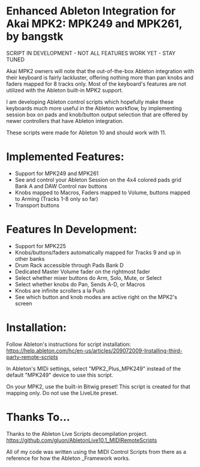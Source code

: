 # Enhanced Ableton Integration for Akai MPK2: MPK249 and MPK261, by bangstk

SCRIPT IN DEVELOPMENT - NOT ALL FEATURES WORK YET - STAY TUNED

Akai MPK2 owners will note that the out-of-the-box Ableton integration with their keyboard is fairly lackluster, offering nothing more than pan knobs and faders mapped for 8 tracks only. Most of the keyboard's features are not utilized with the Ableton built-in MPK2 support.

I am developing Ableton control scripts which hopefully make these keyboards much more useful in the Ableton workflow, by implementing session box on pads and knob/button output selection that are offered by newer controllers that have Ableton integration.

These scripts were made for Ableton 10 and should work with 11.

# Implemented Features:
- Support for MPK249 and MPK261
- See and control your Ableton Session on the 4x4 colored pads grid Bank A and DAW Control nav buttons
- Knobs mapped to Macros, Faders mapped to Volume, buttons mapped to Arming (Tracks 1-8 only so far)
- Transport buttons

# Features In Development:
- Support for MPK225
- Knobs/buttons/faders automatically mapped for Tracks 9 and up in other banks
- Drum Rack accessible through Pads Bank D
- Dedicated Master Volume fader on the rightmost fader
- Select whether mixer buttons do Arm, Solo, Mute, or Select
- Select whether knobs do Pan, Sends A-D, or Macros
- Knobs are infinite scrollers a la Push
- See which button and knob modes are active right on the MPK2's screen

# Installation:
Follow Ableton's instructions for script installation: https://help.ableton.com/hc/en-us/articles/209072009-Installing-third-party-remote-scripts

In Ableton's MIDi settings, select "MPK2_Plus_MPK249" instead of the default "MPK249" device to use this script.

On your MPK2, use the built-in Bitwig preset! This script is created for that mapping only. Do not use the LiveLite preset.

# Thanks To...

Thanks to the Ableton Live Scripts decompilation project.
https://github.com/gluon/AbletonLive10.1_MIDIRemoteScripts

All of my code was written using the MIDI Control Scripts from there as a reference for how the Ableton _Framework works.
